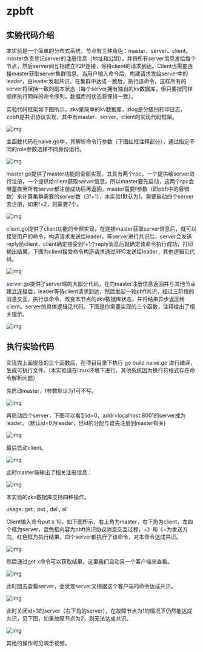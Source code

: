 # zpbft

## 实验代码介绍

本实验是一个简单的分布式系统，节点有三种角色：master、server、client。master负责登记server的注册信息（地址和公钥），并将所有server信息发给每个节点，然后server间互相建立P2P连接，等待client的请求到达。Client也需要连接master获取server集群信息，当用户输入命令后，构建请求发给server中的leader，由leader发起共识，在集群中达成一致后，执行该命令，这样所有的server将保持一致的副本状态（每个server拥有独自的kv数据库，但只要按同样顺序执行同样的命令序列，数据库的状态将保持一致）。

实验代码框架如下图所示，zkv是简单的kv数据库，zlog是分级别打印日志，zpbft是共识协议实现，其中有master、server、client的实现代码框架。

![img](https://raw.githubusercontent.com/zLimbo/image_bed/main/img/wps1.jpg) 

主函数代码在naive.go中，其解析命令行参数（下图红框注释部分），通过指定不同的role参数选择不同身份运行。

![img](https://raw.githubusercontent.com/zLimbo/image_bed/main/img/wps2.jpg) 

master.go提供了master功能的全部实现，其具有两个rpc，一个提供给server进行注册，一个提供给client获取server信息，所以master要先启动，这两个rpc会阻塞直至所有server都注册成功后再返回。master需要f参数（即pbft中的容错数）来计算集群需要的server数（3f+1），本实验f默认为1，需要启动四个server去注册，如果f=2，则需要7个。

![img](https://raw.githubusercontent.com/zLimbo/image_bed/main/img/wps3.jpg) 

client.go提供了client功能的全部实现，在连接master获取server信息后，就可以接受用户的命令，构造请求发送给leader，等server进行共识后，server会发送reply给client，client确定接受到f+1个reply消息后就确定该命令执行成功，打印输出结果。下图为client接受命令构造请求通过RPC发送给leader，其他逻辑见代码。

![img](https://raw.githubusercontent.com/zLimbo/image_bed/main/img/wps4.jpg) 

server.go提供了server端的大部分代码，在向master注册信息返回并与其他节点建立连接后，leader等待client请求到达，然后发起一轮pbft共识，经过三阶段的消息交互，执行该命令，改变本节点的zkv数据库状态，并将结果异步返回给client。server的具体逻辑见代码，下图是你需要实现的三个函数，注释给出了相关提示。

![img](https://raw.githubusercontent.com/zLimbo/image_bed/main/img/wps5.jpg) 

## 执行实验代码

实现完上面提及的三个函数后，在项目目录下执行 go build naive.go 进行编译，生成可执行文件。(本实验请在linux环境下进行，其他系统因为换行符格式存在命令解析问题）

先启动master，f参数默认为1可不写。

![img](https://raw.githubusercontent.com/zLimbo/image_bed/main/img/wps6.jpg) 

再启动四个server，下图可以看到id=0，addr=localhost:8001的server成为leader。（默认id=0为leader，但id的分配与谁先注册到master有关)

![img](https://raw.githubusercontent.com/zLimbo/image_bed/main/img/wps7.jpg) 

最后启动client。

![img](https://raw.githubusercontent.com/zLimbo/image_bed/main/img/wps8.jpg) 

此时master端输出了相关注册信息：

![img](https://raw.githubusercontent.com/zLimbo/image_bed/main/img/wps9.jpg) 

本实验的zkv数据库支持四种操作。

usage: get <key>, put <key> <val>, del <key>, all

Client输入命令put x 10，如下图所示，右上角为master，右下角为client，左四个框为server，蓝色框内容为pbft共识协议消息交互过程，=》和《=为发送方向，红色框为执行结果，四个server都执行了该命令，对本命令达成共识。

![img](https://raw.githubusercontent.com/zLimbo/image_bed/main/img/wps10.jpg) 

然后通过get x命令可以获取结果，这里我们启动另一个客户端来查看。

![img](https://raw.githubusercontent.com/zLimbo/image_bed/main/img/wps11.jpg) 

此时回去查看server，会发现server又根据这个客户端的命令达成共识。

![img](https://raw.githubusercontent.com/zLimbo/image_bed/main/img/wps12.jpg) 

此时关闭id=3的server（右下角的server），在故障节点为1的情况下仍然能达成共识，见下图，如果故障节点为2，则无法达成共识。

![img](https://raw.githubusercontent.com/zLimbo/image_bed/main/img/wps13.jpg) 

其他的操作可见演示视频。

